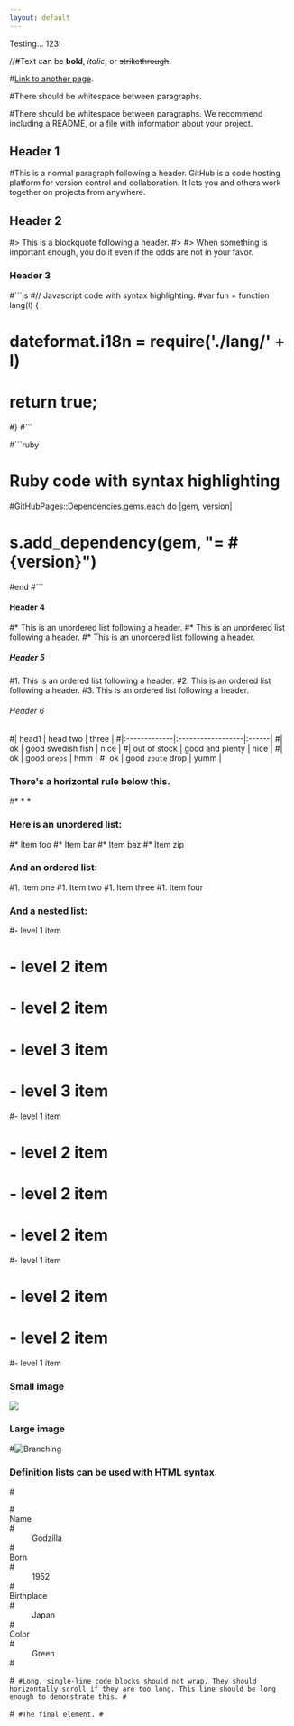 ```yaml
---
layout: default
---
```


Testing... 123!

//#Text can be **bold**, _italic_, or ~~strikethrough~~.

#[Link to another page](./another-page.html).

#There should be whitespace between paragraphs.

#There should be whitespace between paragraphs. We recommend including a README, or a file with information about your project.

## Header 1

#This is a normal paragraph following a header. GitHub is a code hosting platform for version control and collaboration. It lets you and others work together on projects from anywhere.

## Header 2

#> This is a blockquote following a header.
#>
#> When something is important enough, you do it even if the odds are not in your favor.

### Header 3

#```js
#// Javascript code with syntax highlighting.
#var fun = function lang(l) {
#  dateformat.i18n = require('./lang/' + l)
 # return true;
#}
#```

#```ruby
# Ruby code with syntax highlighting
#GitHubPages::Dependencies.gems.each do |gem, version|
#  s.add_dependency(gem, "= #{version}")
#end
#```

#### Header 4

#*   This is an unordered list following a header.
#*   This is an unordered list following a header.
#*   This is an unordered list following a header.

##### Header 5

#1.  This is an ordered list following a header.
#2.  This is an ordered list following a header.
#3.  This is an ordered list following a header.

###### Header 6

#| head1        | head two          | three |
#|:-------------|:------------------|:------|
#| ok           | good swedish fish | nice  |
#| out of stock | good and plenty   | nice  |
#| ok           | good `oreos`      | hmm   |
#| ok           | good `zoute` drop | yumm  |

### There's a horizontal rule below this.

#* * *

### Here is an unordered list:

#*   Item foo
#*   Item bar
#*   Item baz
#*   Item zip

### And an ordered list:

#1.  Item one
#1.  Item two
#1.  Item three
#1.  Item four

### And a nested list:

#- level 1 item
#  - level 2 item
 # - level 2 item
#    - level 3 item
#    - level 3 item
#- level 1 item
#  - level 2 item
#  - level 2 item
#  - level 2 item
#- level 1 item
#  - level 2 item
#  - level 2 item
#- level 1 item

### Small image

![](https://usc-isi.github.io/sarfire/assets/images/wf_slide.png)

### Large image

#![Branching](https://guides.github.com/activities/hello-world/branching.png)


### Definition lists can be used with HTML syntax.

#<dl>
#<dt>Name</dt>
#<dd>Godzilla</dd>
#<dt>Born</dt>
#<dd>1952</dd>
#<dt>Birthplace</dt>
#<dd>Japan</dd>
#<dt>Color</dt>
#<dd>Green</dd>
#</dl>

#```
#Long, single-line code blocks should not wrap. They should horizontally scroll if they are too long. This line should be long enough to demonstrate this.
#```

#```
#The final element.
#```
